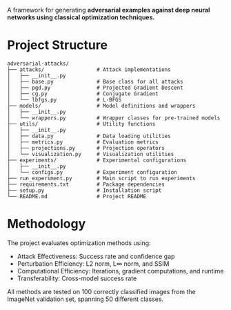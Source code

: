 A framework for generating **adversarial examples against deep neural networks using classical optimization techniques.**

# Project Structure
```
adversarial-attacks/
├── attacks/                 # Attack implementations
│   ├── __init__.py
│   ├── base.py              # Base class for all attacks
│   ├── pgd.py               # Projected Gradient Descent
│   ├── cg.py                # Conjugate Gradient
│   └── lbfgs.py             # L-BFGS
├── models/                  # Model definitions and wrappers
│   ├── __init__.py
│   └── wrappers.py          # Wrapper classes for pre-trained models
├── utils/                   # Utility functions
│   ├── __init__.py
│   ├── data.py              # Data loading utilities
│   ├── metrics.py           # Evaluation metrics
│   ├── projections.py       # Projection operators
│   └── visualization.py     # Visualization utilities
├── experiments/             # Experimental configurations
│   ├── __init__.py
│   └── configs.py           # Experiment configuration
├── run_experiment.py        # Main script to run experiments
├── requirements.txt         # Package dependencies
├── setup.py                 # Installation script
└── README.md                # Project README
```

# Methodology
The project evaluates optimization methods using:

- Attack Effectiveness: Success rate and confidence gap
- Perturbation Efficiency: L2 norm, L∞ norm, and SSIM
- Computational Efficiency: Iterations, gradient computations, and runtime
- Transferability: Cross-model success rate

All methods are tested on 100 correctly classified images from the ImageNet validation set, spanning 50 different classes.